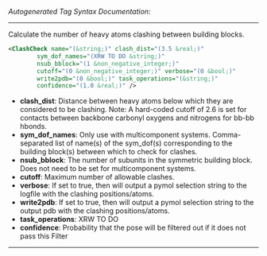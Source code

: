 _Autogenerated Tag Syntax Documentation:_

---
Calculate the number of heavy atoms clashing between building blocks.

```xml
<ClashCheck name="(&string;)" clash_dist="(3.5 &real;)"
        sym_dof_names="(XRW TO DO &string;)"
        nsub_bblock="(1 &non_negative_integer;)"
        cutoff="(0 &non_negative_integer;)" verbose="(0 &bool;)"
        write2pdb="(0 &bool;)" task_operations="(&string;)"
        confidence="(1.0 &real;)" />
```

-   **clash_dist**: Distance between heavy atoms below which they are considered to be clashing. Note: A hard-coded cutoff of 2.6 is set for contacts between backbone carbonyl oxygens and nitrogens for bb-bb hbonds.
-   **sym_dof_names**: Only use with multicomponent systems. Comma-separated list of name(s) of the sym_dof(s) corresponding to the building block(s) between which to check for clashes.
-   **nsub_bblock**: The number of subunits in the symmetric building block. Does not need to be set for multicomponent systems.
-   **cutoff**: Maximum number of allowable clashes.
-   **verbose**: If set to true, then will output a pymol selection string to the logfile with the clashing positions/atoms.
-   **write2pdb**: If set to true, then will output a pymol selection string to the output pdb with the clashing positions/atoms.
-   **task_operations**: XRW TO DO
-   **confidence**: Probability that the pose will be filtered out if it does not pass this Filter

---
